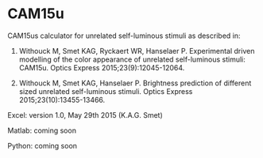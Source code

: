 # CAM15u
CAM15us calculator for unrelated self-luminous stimuli as described in:

1) Withouck M, Smet KAG, Ryckaert WR, Hanselaer P. Experimental driven modelling of the color appearance of unrelated self-luminous stimuli: CAM15u. Optics Express 2015;23(9):12045-12064.

2) Withouck M, Smet KAG, Hanselaer P. Brightness prediction of different sized unrelated self-luminous stimuli. Optics Express 2015;23(10):13455-13466.

Excel: version 1.0, May 29th 2015 (K.A.G. Smet)

Matlab: coming soon

Python: coming soon


